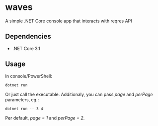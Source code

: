 # waves
A simple .NET Core console app that interacts with reqres API

## Dependencies
* .NET Core 3.1

## Usage
In console/PowerShell: 
```
dotnet run
```
Or just call the executable. Additionaly, you can pass *page* and *perPage* parameters, eg.:
```
dotnet run -- 3 4
```
Per default, *page = 1* and *perPage = 2*.
